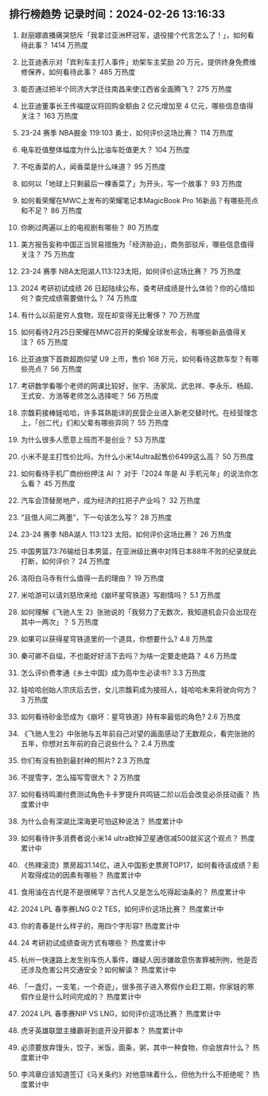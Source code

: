 
## 排行榜趋势 记录时间：2024-02-26 13:16:33
  
  1. 赵丽娜直播痛哭怒斥「我拿过亚洲杯冠军，退役接个代言怎么了！」，如何看待此事？ 1414 万热度
    
  2. 比亚迪表示对「宾利车主打人事件」劝架车主奖励 20 万元，提供终身免费维修保养，如何看待此事？ 485 万热度
    
  3. 能否通过把半个同济大学迁往南昌来使江西省全面腾飞？ 275 万热度
    
  4. 比亚迪董事长王传福提议将回购金额由 2 亿元增加至 4 亿元，哪些信息值得关注？ 163 万热度
    
  5. 23-24 赛季 NBA掘金 119:103 勇士，如何评价这场比赛？ 114 万热度
    
  6. 电车贬值整体幅度为什么比油车贬值更大？ 104 万热度
    
  7. 不吃香菜的人，闻香菜是什么味道？ 95 万热度
    
  8. 如何以「地球上只剩最后一棵香菜了」为开头，写一个故事？ 93 万热度
    
  9. 如何看荣耀在MWC上发布的荣耀笔记本MagicBook Pro 16新品？有哪些亮点和不足？ 86 万热度
    
  10. 你刷过两遍以上的电视剧有哪些？ 80 万热度
    
  11. 美方报告妄称中国正当贸易措施为「经济胁迫」，商务部驳斥，哪些信息值得关注？ 75 万热度
    
  12. 23-24 赛季 NBA太阳湖人113:123太阳，如何评价这场比赛？ 75 万热度
    
  13. 2024 考研初试成绩 26 日起陆续公布，查考研成绩是什么体验？你的心情如何？查完成绩需要做什么？ 74 万热度
    
  14. 有什么以前是穷人食物，现在却变得无比奢侈？ 70 万热度
    
  15. 如何看待2月25日荣耀在MWC召开的荣耀全球发布会，有哪些新品值得关注？ 65 万热度
    
  16. 比亚迪旗下首款超跑仰望 U9 上市，售价 168 万元，如何看待这款车型？有哪些亮点？ 56 万热度
    
  17. 考研数学看哪个老师的网课比较好，张宇、汤家凤、武忠祥、李永乐、杨超、王式安、方浩等老师怎么选择呢？ 56 万热度
    
  18. 宗馥莉接棒娃哈哈，许多耳熟能详的民营企业进入新老交替时代。在经营理念上，「创二代」们和父辈有哪些异同？ 55 万热度
    
  19. 为什么很多人愿意上班而不是创业？ 53 万热度
    
  20. 小米不是主打性价比吗，为什么小米14ultra起售价6499这么高？ 50 万热度
    
  21. 如何看待手机厂商纷纷押注 AI ？ 对于「2024 年是 AI 手机元年」的说法你怎么看？ 45 万热度
    
  22. 汽车会顶替房地产，成为经济的扛把子产业吗？ 32 万热度
    
  23. “且借人间二两墨”，下一句该怎么写？ 28 万热度
    
  24. 23-24 赛季 NBA湖人 113:123 太阳，如何评价这场比赛？ 26 万热度
    
  25. 中国男篮73:76输给日本男篮，在亚洲级比赛中对阵日本88年不败的纪录就此打断，如何评价？ 24 万热度
    
  26. 洛阳白马寺有什么值得一去的理由？ 19 万热度
    
  27. 米哈游可以请刘慈欣来给《崩坏星穹铁道》写剧情吗？ 5.1 万热度
    
  28. 如何理解《飞驰人生 2》张驰说的「我努力了无数次，我知道机会只会出现在其中一两次」？ 5 万热度
    
  29. 如果可以获得星穹铁道里的一个道具，你想要什么? 4.8 万热度
    
  30. 秦可卿不自缢，不也能好好活下去吗？为啥一定要走绝路？ 4.6 万热度
    
  31. 怎么评价费孝通《乡土中国》成为高中生必读书? 3.3 万热度
    
  32. 娃哈哈创始人宗庆后去世，女儿宗馥莉成为接班人，娃哈哈未来将驶向何方？ 3 万热度
    
  33. 如何看待砂金恐成为《崩坏：星穹铁道》持有率最低的角色? 2.6 万热度
    
  34. 《飞驰人生2》中张驰与五年前自己对望的画面感动了无数观众，看完张驰的五年，你想对五年前的自己说些什么？ 2.4 万热度
    
  35. 你们有没有拍到最封神的照片? 2.3 万热度
    
  36. 不提雪字，怎么描写雪很大？ 2 万热度
    
  37. 如何看待鸣潮付费测试角色卡卡罗提升共鸣链二阶以后会改变必杀技动画？ 热度累计中
    
  38. 为什么会有深湖比深海更可怕这种说法？ 热度累计中
    
  39. 如何看待许多消费者说小米14 ultra砍掉卫星通信减500就买这个观点？ 热度累计中
    
  40. 《热辣滚烫》票房超31.14亿，进入中国影史票房TOP17，如何看待该成绩？影片取得成功的因素有哪些？ 热度累计中
    
  41. 食用油在古代是不是很稀罕？古代人又是怎么吃得起油条的？ 热度累计中
    
  42. 2024 LPL 春季赛LNG 0:2 TES，如何评价这场比赛？ 热度累计中
    
  43. 你的青春是什么样子的，用四个字形容? 热度累计中
    
  44. 24 考研初试成绩查询方式有哪些？ 热度累计中
    
  45. 杭州一快速路上发生别车伤人事件，嫌疑人因涉嫌故意伤害罪被刑拘，他是否还涉及危害公共交通安全？如何解读？ 热度累计中
    
  46. 「一盏灯，一支笔，一个奇迹」，很多孩子进入寒假作业赶工期，你家娃的寒假作业是什么时间完成的？ 热度累计中
    
  47. 2024 LPL 春季赛NIP VS LNG，如何评价这场比赛？ 热度累计中
    
  48. 虎牙英雄联盟主播霸哥到底开没开脚本？ 热度累计中
    
  49. 必须要放弃馒头，饺子，米饭，面条，粥，其中一种食物，你会放弃什么？ 热度累计中
    
  50. 李鸿章应该知道签订《马关条约》对他意味着什么，但他为什么不拒绝呢？ 热度累计中
    